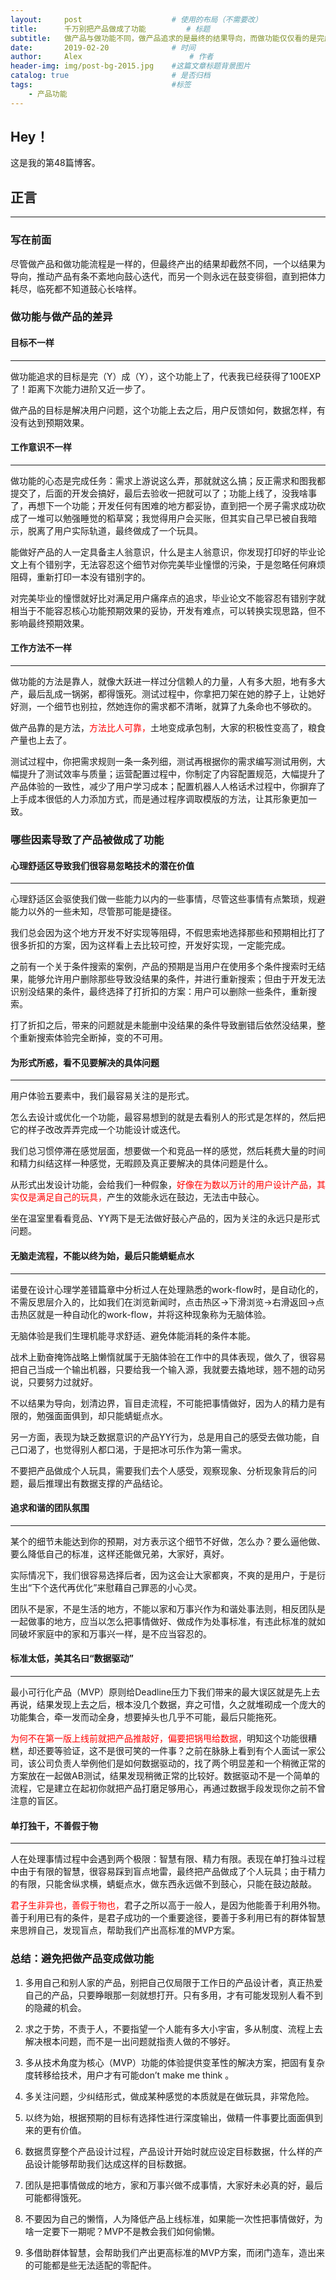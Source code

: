```yaml
---
layout:     post   				    # 使用的布局（不需要改）
title:      千万别把产品做成了功能			# 标题 
subtitle:   做产品与做功能不同，做产品追求的是最终的结果导向，而做功能仅仅看的是完成度。  # 副标题
date:       2019-02-20 				# 时间
author:     Alex 						# 作者
header-img: img/post-bg-2015.jpg 	#这篇文章标题背景图片
catalog: true 						# 是否归档
tags:								#标签
    - 产品功能
---
```


## Hey！
这是我的第48篇博客。
## 正言
******
### 写在前面
尽管做产品和做功能流程是一样的，但最终产出的结果却截然不同，一个以结果为导向，推动产品有条不紊地向鼓心迭代，而另一个则永远在鼓变徘徊，直到把体力耗尽，临死都不知道鼓心长啥样。
### 做功能与做产品的差异
#### 目标不一样
***

做功能追求的目标是完（Y）成（Y），这个功能上了，代表我已经获得了100EXP了！距离下次能力进阶又近一步了。

做产品的目标是解决用户问题，这个功能上去之后，用户反馈如何，数据怎样，有没有达到预期效果。
#### 工作意识不一样
***

做功能的心态是完成任务：需求上游说这么弄，那就就这么搞；反正需求和图我都提交了，后面的开发会搞好，最后去验收一把就可以了；功能上线了，没我啥事了，再想下一个功能；开发任何有困难的地方都妥协，直到把一个房子需求成功砍成了一堆可以勉强睡觉的稻草窝；我觉得用户会买账，但其实自己早已被自我暗示，脱离了用户实际轨道，最终做成了一个玩具。

能做好产品的人一定具备主人翁意识，什么是主人翁意识，你发现打印好的毕业论文上有个错别字，无法容忍这个细节对你完美毕业憧憬的污染，于是忽略任何麻烦阻碍，重新打印一本没有错别字的。

对完美毕业的憧憬就好比对满足用户痛痒点的追求，毕业论文不能容忍有错别字就相当于不能容忍核心功能预期效果的妥协，开发有难点，可以转换实现思路，但不影响最终预期效果。
#### 工作方法不一样
***

做功能的方法是靠人，就像大跃进一样过分信赖人的力量，人有多大胆，地有多大产，最后乱成一锅粥，都得饿死。测试过程中，你拿把刀架在她的脖子上，让她好好测，一个细节也别拉，然她连你的需求都不清晰，就算了九条命也不够砍的。

做产品靠的是方法，<font color="red">方法比人可靠，</font>土地变成承包制，大家的积极性变高了，粮食产量也上去了。

测试过程中，你把需求规则一条一条列细，测试再根据你的需求编写测试用例，大幅提升了测试效率与质量；运营配置过程中，你制定了内容配置规范，大幅提升了产品体验的一致性，减少了用户学习成本；配置机器人人格话术过程中，你摒弃了上手成本很低的人力添加方式，而是通过程序调取模版的方法，让其形象更加一致。
### 哪些因素导致了产品被做成了功能
#### 心理舒适区导致我们很容易忽略技术的潜在价值
***

心理舒适区会驱使我们做一些能力以内的一些事情，尽管这些事情有点繁琐，规避能力以外的一些未知，尽管那可能是捷径。

我们总会因为这个地方开发不好实现等阻碍，不假思索地选择那些和预期相比打了很多折扣的方案，因为这样看上去比较可控，开发好实现，一定能完成。

之前有一个关于条件搜索的案例，产品的预期是当用户在使用多个条件搜索时无结果，能够允许用户删除那些导致没结果的条件，并进行重新搜索；但由于开发无法识别没结果的条件，最终选择了打折扣的方案：用户可以删除一些条件，重新搜索。

打了折扣之后，带来的问题就是未能删中没结果的条件导致删错后依然没结果，整个重新搜索体验完全断掉，变的不可用。
#### 为形式所惑，看不见要解决的具体问题
***

用户体验五要素中，我们最容易关注的是形式。

怎么去设计或优化一个功能，最容易想到的就是去看别人的形式是怎样的，然后把它的样子改改弄弄完成一个功能设计或迭代。

我们总习惯停滞在感觉层面，想要做一个和竞品一样的感觉，然后耗费大量的时间和精力纠结这样一种感觉，无暇顾及真正要解决的具体问题是什么。

从形式出发设计功能，会给我们一种假象，<font color="red">好像在为数以万计的用户设计产品，其实仅是满足自己的玩具，</font>产生的效能永远在鼓边，无法击中鼓心。

坐在温室里看看竞品、YY两下是无法做好鼓心产品的，因为关注的永远只是形式问题。
#### 无脑走流程，不能以终为始，最后只能蜻蜓点水
***


诺曼在设计心理学差错篇章中分析过人在处理熟悉的work-flow时，是自动化的，不需反思层介入的，比如我们在浏览新闻时，点击热区->下滑浏览->右滑返回->点击热区就是一种自动化的work-flow，并将这种现象称为无脑体验。

无脑体验是我们生理机能寻求舒适、避免体能消耗的条件本能。

战术上勤奋掩饰战略上懒惰就属于无脑体验在工作中的具体表现，做久了，很容易把自己当成一个输出机器，只要给我一个输入源，我就要去撬地球，翘不翘的动另说，只要努力过就好。

不以结果为导向，划清边界，盲目走流程，不可能把事情做好，因为人的精力是有限的，勉强面面俱到，却只能蜻蜓点水。

另一方面，表现为缺乏数据意识的产品YY行为，总是用自己的感受去做功能，自己口渴了，也觉得别人都口渴，于是把冰可乐作为第一需求。

不要把产品做成个人玩具，需要我们去个人感受，观察现象、分析现象背后的问题，最后推理出有数据支撑的产品结论。
#### 追求和谐的团队氛围
***

某个的细节未能达到你的预期，对方表示这个细节不好做，怎么办？要么逼他做、要么降低自己的标准，这样还能做兄弟，大家好，真好。

实际情况下，我们很容易选择后者，因为这会让大家都爽，不爽的是用户，于是衍生出“下个迭代再优化”来慰藉自己罪恶的小心灵。

团队不是家，不是生活的地方，不能以家和万事兴作为和谐处事法则，相反团队是一起做事的地方，应当以怎么把事情做好、做成作为处事标准，有违此标准的就如同破坏家庭中的家和万事兴一样，是不应当容忍的。
#### 标准太低，美其名曰“数据驱动”
***

最小可行化产品（MVP）原则给Deadline压力下我们带来的最大误区就是先上去再说，结果发现上去之后，根本没几个数据，弃之可惜，久之就堆砌成一个庞大的功能集合，牵一发而动全身，想要掉头也几乎不可能，最后只能拖死。

<font color="red">为何不在第一版上线前就把产品推敲好，偏要把锅甩给数据，</font>明知这个功能很糟糕，却还要等验证，这不是很可笑的一件事？之前在脉脉上看到有个人面试一家公司，该公司负责人举例他们是如何数据驱动的，找了两个明显差和一个稍微正常的方案放在一起做AB测试，结果发现稍微正常的比较好。数据驱动不是一个简单的流程，它是建立在起初你就把产品打磨足够用心，再通过数据手段发现你之前不曾注意的盲区。
#### 单打独干，不善假于物
***

人在处理事情过程中会遇到两个极限：智慧有限、精力有限。表现在单打独斗过程中由于有限的智慧，很容易踩到盲点地雷，最终把产品做成了个人玩具；由于精力的有限，只能舍纵求横，蜻蜓点水，做东西永远做不到鼓心，只能在鼓边敲敲。

<font color="red">君子生非异也，善假于物也，</font>君子之所以高于一般人，是因为他能善于利用外物。善于利用已有的条件，是君子成功的一个重要途径，要善于多利用已有的群体智慧来思辨自己，发现盲点，帮助我们产出高标准的MVP方案。
### 总结：避免把做产品变成做功能
1. 多用自己和别人家的产品，别把自己仅局限于工作日的产品设计者，真正热爱自己的产品，只要睁眼那一刻就想打开。只有多用，才有可能发现别人看不到的隐藏的机会。

2. 求之于势，不责于人，不要指望一个人能有多大小宇宙，多从制度、流程上去解决根本问题，而不是一出问题就指责人做的不够好。

3. 多从技术角度为核心（MVP）功能的体验提供变革性的解决方案，把固有复杂度转移给技术，用户才有可能don’t make me think 。

4. 多关注问题，少纠结形式，做成某种感觉的本质就是在做玩具，非常危险。

5. 以终为始，根据预期的目标有选择性进行深度输出，做精一件事要比面面俱到来的更有价值。

6. 数据贯穿整个产品设计过程，产品设计开始时就应设定目标数据，什么样的产品设计能够帮助我们达成这样的目标数据。

7. 团队是把事情做成的地方，家和万事兴做不成事情，大家好未必真的好，最后可能都得饿死。

8. 不要因为自己的懒惰，人为降低产品上线标准，如果能一次性把事情做好，为啥一定要下一期呢？MVP不是教会我们如何偷懒。

9. 多借助群体智慧，会帮助我们产出更高标准的MVP方案，而闭门造车，造出来的可能都是些无法适配的零配件。
